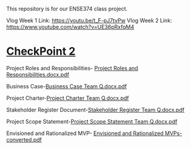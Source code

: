 This repository is for our ENSE374 class project.

Vlog Week 1 Link: https://youtu.be/t_F-pJ7tvPw
Vlog Week 2 Link: https://www.youtube.com/watch?v=UE36pRxfqM4

<h1><ins>CheckPoint 2</ins></h1>

Project Roles and Responsibilities- [Project Roles and Responsibilities.docx.pdf](https://github.com/TeamQ-ENSE374/TeamQ/files/7349448/Project.Roles.and.Responsibilities.docx.pdf)<br>

Business Case-[Business Case Team Q.docx.pdf](https://github.com/TeamQ-ENSE374/TeamQ/files/7349461/Business.Case.Team.Q.docx.pdf)<br>

Project Charter-[Project Charter Team Q.docx.pdf](https://github.com/TeamQ-ENSE374/TeamQ/files/7349464/Project.Charter.Team.Q.docx.pdf)<br>

Stakeholder Register Document-[Stakeholder Register Team Q.docx.pdf](https://github.com/TeamQ-ENSE374/TeamQ/files/7349479/Stakeholder.Register.Team.Q.docx.pdf)<br>

Project Scope Statement-[Project Scope Statement Team Q.docx.pdf](https://github.com/TeamQ-ENSE374/TeamQ/files/7349542/Project.Scope.Statement.Team.Q.docx.pdf)<br>

Envisioned and Rationalized MVP- [Envisioned and Rationalized MVPs-converted.pdf](https://github.com/TeamQ-ENSE374/TeamQ/files/7349501/Envisioned.and.Rationalized.MVPs-converted.pdf)<br>

